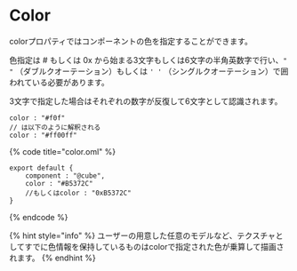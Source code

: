 # Color

colorプロパティではコンポーネントの色を指定することができます。

色指定は \# もしくは 0x から始まる3文字もしくは6文字の半角英数字で行い、`" "` （ダブルクオーテーション）もしくは `' '` （シングルクオーテーション）で囲われている必要があります。

3文字で指定した場合はそれぞれの数字が反復して6文字として認識されます。

```text
color : "#f0f"
// は以下のように解釈される
color : "#ff00ff"
```

{% code title="color.oml" %}
```text
export default {
    component : "@cube",
    color : "#B5372C"
    //もしくはcolor : "0xB5372C"
}
```
{% endcode %}

{% hint style="info" %}
ユーザーの用意した任意のモデルなど、テクスチャとしてすでに色情報を保持しているものはcolorで指定された色が乗算して描画されます。
{% endhint %}

